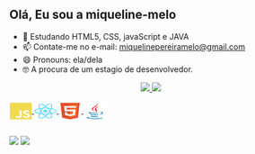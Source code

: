 ## Olá, Eu sou a miqueline-melo 

- 🌱 Estudando HTML5, CSS, javaScript e JAVA
- 📫 Contate-me no e-mail: miquelinepereiramelo@gmail.com
- 😄 Pronouns: ela/dela
- 🤓 A procura de um estagio de desenvolvedor.
<div align="center">
  <a href="https://github.com/miqueline-melo">
  <img height="180em" src="https://github-readme-stats.vercel.app/api?username=miqueline-melo&show_icons=true&theme=dracula&include_all_commits=true&count_private=true"/>
  <img height="180em" src="https://github-readme-stats.vercel.app/api/top-langs/?username=miqueline-melo&layout=compact&langs_count=7&theme=dracula"/>
</div>
  <div style="display: inline_block"><br>
  <img align="center" alt="-Js" height="30" width="40" src="https://raw.githubusercontent.com/devicons/devicon/master/icons/javascript/javascript-plain.svg">
  <img align="center" alt="-React" height="30" width="40" src="https://raw.githubusercontent.com/devicons/devicon/master/icons/react/react-original.svg">
  <img align="center" alt="-HTML" height="30" width="40" src="https://raw.githubusercontent.com/devicons/devicon/master/icons/html5/html5-original.svg">
  <img align="center" alt="-CSS" height="30" width="40" src="https://raw.githubusercontent.com/devicons/devicon/master/icons/java/java-original.svg"
  src="https://media.discordapp.net/attachments/639956127056134178/890373478988013628/Publicacoes_Instagram_1_1.png?width=676&height=676">
</div>
  
  ##
  <div> 
  <a href = "mailto:miquelinepereiramelo@gmail.com"><img src="https://img.shields.io/badge/-Gmail-%23333?style=for-the-badge&logo=gmail&logoColor=white" target="_blank"></a>
  <a href="https://www.linkedin.com/feed/" target="_blank"><img src="https://img.shields.io/badge/-LinkedIn-%230077B5?style=for-the-badge&logo=linkedin&logoColor=white" target="_blank"></a> 
</div>
